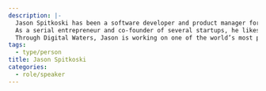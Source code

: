 ```yaml
---
description: |-
  Jason Spitkoski has been a software developer and product manager for more than 25 years.
  As a serial entrepreneur and co-founder of several startups, he likes building solutions to problems he encounters.
  Through Digital Waters, Jason is working on one of the world’s most pressing challenges: protecting and improving water quality.
tags:
  - type/person
title: Jason Spitkoski
categories:
  - role/speaker
---
```

